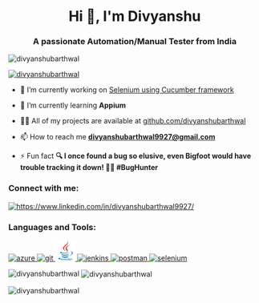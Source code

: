<h1 align="center">Hi 👋, I'm Divyanshu</h1>
<h3 align="center">A passionate Automation/Manual Tester from India</h3>

<p align="left"> <img src="https://komarev.com/ghpvc/?username=divyanshubarthwal&label=Profile%20views&color=0e75b6&style=flat" alt="divyanshubarthwal" /> </p>

<p align="left"> <a href="https://github.com/ryo-ma/github-profile-trophy"><img src="https://github-profile-trophy.vercel.app/?username=divyanshubarthwal" alt="divyanshubarthwal" /></a> </p>

- 🔭 I’m currently working on [Selenium using Cucumber framework](https://github.com/divyanshubarthwal/Selenium_cucumber)

- 🌱 I’m currently learning **Appium**

- 👨‍💻 All of my projects are available at [github.com/divyanshubarthwal](github.com/divyanshubarthwal)

- 📫 How to reach me **divyanshubarthwal9927@gmail.com**

- ⚡ Fun fact **🔍 I once found a bug so elusive, even Bigfoot would have trouble tracking it down! 🐾🐞 #BugHunter**

<h3 align="left">Connect with me:</h3>
<p align="left">
<a href="https://linkedin.com/in/https://www.linkedin.com/in/divyanshubarthwal9927/" target="blank"><img align="center" src="https://raw.githubusercontent.com/rahuldkjain/github-profile-readme-generator/master/src/images/icons/Social/linked-in-alt.svg" alt="https://www.linkedin.com/in/divyanshubarthwal9927/" height="30" width="40" /></a>
</p>

<h3 align="left">Languages and Tools:</h3>
<p align="left"> <a href="https://azure.microsoft.com/en-in/" target="_blank" rel="noreferrer"> <img src="https://www.vectorlogo.zone/logos/microsoft_azure/microsoft_azure-icon.svg" alt="azure" width="40" height="40"/> </a> <a href="https://git-scm.com/" target="_blank" rel="noreferrer"> <img src="https://www.vectorlogo.zone/logos/git-scm/git-scm-icon.svg" alt="git" width="40" height="40"/> </a> <a href="https://www.java.com" target="_blank" rel="noreferrer"> <img src="https://raw.githubusercontent.com/devicons/devicon/master/icons/java/java-original.svg" alt="java" width="40" height="40"/> </a> <a href="https://www.jenkins.io" target="_blank" rel="noreferrer"> <img src="https://www.vectorlogo.zone/logos/jenkins/jenkins-icon.svg" alt="jenkins" width="40" height="40"/> </a> <a href="https://postman.com" target="_blank" rel="noreferrer"> <img src="https://www.vectorlogo.zone/logos/getpostman/getpostman-icon.svg" alt="postman" width="40" height="40"/> </a> <a href="https://www.selenium.dev" target="_blank" rel="noreferrer"> <img src="https://raw.githubusercontent.com/detain/svg-logos/780f25886640cef088af994181646db2f6b1a3f8/svg/selenium-logo.svg" alt="selenium" width="40" height="40"/> </a> </p>

<p><img align="left" src="https://github-readme-stats.vercel.app/api/top-langs?username=divyanshubarthwal&show_icons=true&locale=en&layout=compact" alt="divyanshubarthwal" /></p>

<p>&nbsp;<img align="center" src="https://github-readme-stats.vercel.app/api?username=divyanshubarthwal&show_icons=true&locale=en" alt="divyanshubarthwal" /></p>

<p><img align="center" src="https://github-readme-streak-stats.herokuapp.com/?user=divyanshubarthwal&" alt="divyanshubarthwal" /></p>
